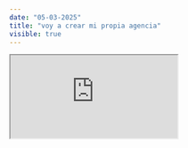 ```yaml
---
date: "05-03-2025"
title: "voy a crear mi propia agencia"
visible: true
---
```

<iframe src="https://www.youtube.com/embed/6wMdzeJRaDE" allowfullscreen></iframe>
